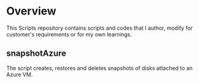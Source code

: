 # Overview
This Scripts repository contains scripts and codes that I author, modify for customer's requirements or for my own learnings. 

## snapshotAzure
  The script creates, restores and deletes snapshots of disks attached to an Azure VM.  
